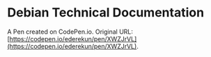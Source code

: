 # Debian Technical Documentation

A Pen created on CodePen.io. Original URL: [https://codepen.io/ederekun/pen/XWZJrVL](https://codepen.io/ederekun/pen/XWZJrVL).

